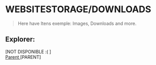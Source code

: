 # WEBSITESTORAGE/DOWNLOADS

> Here have Itens exemple: Images, Downloads and more.

## Explorer:
[NOT DISPONIBLE :( ] \
<a href="..">Parent </a> [PARENT]
